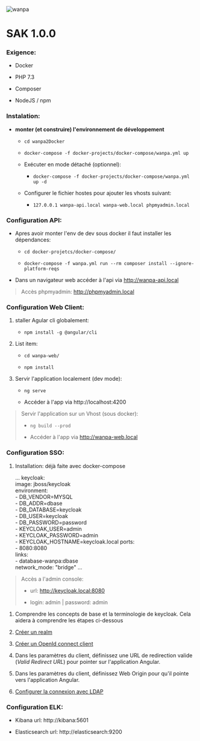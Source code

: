 ![wanpa](http://10.141.6.164/public/images/wanpalogoarsguyanehd.png)

# SAK 1.0.0

### Exigence:

* Docker

* PHP 7.3

* Composer

* NodeJS / npm

### Instalation:

* **monter (et construire) l'environnement de développement**

  * `cd wanpa2Docker`

  * `docker-compose -f docker-projects/docker-compose/wanpa.yml up`

  * Exécuter en mode détaché (optionnel):

    * `docker-compose -f docker-projects/docker-compose/wanpa.yml up -d`

  * Configurer le fichier hostes pour ajouter les vhosts suivant:

    * `127.0.0.1 wanpa-api.local wanpa-web.local phpmyadmin.local`

### Configuration API:

* Apres avoir monter l'env de dev sous docker il faut installer les dépendances:

  * `cd docker-projetcs/docker-compose/`

  * `docker-compose -f wanpa.yml run --rm composer install --ignore-platform-reqs`

* Dans un navigateur web accéder à l'api via http://wanpa-api.local

> Accès phpmyadmin: http://phpmyadmin.local

### Configuration Web Client:

1. staller Agular cli globalement:

   * `npm install -g @angular/cli`

2. List item:

   * `cd wanpa-web/`

   * `npm install`

3. Servir l'application localement (dev mode):

   * `ng serve`

   * Accéder à l'app via http://localhost:4200

> Servir l'application sur un Vhost (sous docker):
>
> * `ng build --prod`
>
> * Accéder à l'app via http://wanpa-web.local

### Configuration SSO:

1. Installation: déjà faite avec docker-compose

   ...
   keycloak:\
   image: jboss/keycloak\
   environment:\
   \- DB_VENDOR=MYSQL\
   \- DB_ADDR=dbase\
   \- DB_DATABASE=keycloak\
   \- DB_USER=keycloak\
   \- DB_PASSWORD=password\
   \- KEYCLOAK_USER=admin\
   \- KEYCLOAK_PASSWORD=admin\
   \- KEYCLOAK_HOSTNAME=keycloak.local
   ports:\
   \- 8080:8080\
   links:\
   \- database-wanpa:dbase\
   network_mode: "bridge"
   ...

> Accès a l'admin console:
>
> * url: http://keycloak.local:8080
>
> * login: admin | password: admin

1. Comprendre les concepts de base et la terminologie de keycloak. Cela aidera à comprendre les étapes ci-dessous

2. [Créer un realm](https://www.keycloak.org/docs/latest/server_admin/index.html#_create-realm)

3. [Créer un OpenId connect client](https://www.keycloak.org/docs/latest/server_admin/index.html#_clients)

4. Dans les paramètres du client, définissez une URL de redirection valide (*Valid Redirect URL*) pour pointer sur l'application Angular.

5. Dans les paramètres du client, définissez Web Origin pour qu'il pointe vers l'application Angular.

6. [Configurer la connexion avec LDAP](https://www.keycloak.org/docs/latest/server_admin/index.html#_user-storage-federation)

### Configuration ELK:

* Kibana url: http://kibana:5601

* Elasticsearch url: http://elasticsearch:9200
